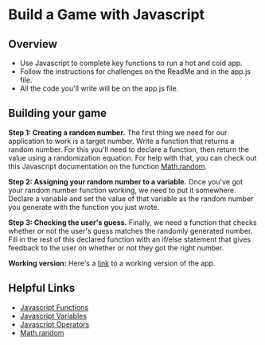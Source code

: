 <h1>Build a Game with Javascript</h1>

<h2>Overview</h2>
<ul>
  <li>Use Javascript to complete key functions to run a hot and cold app.</li>
  <li>Follow the instructions for challenges on the ReadMe and in the app.js file.</li>
  <li>All the code you'll write will be on the app.js file.</li>
</ul>

<h2>Building your game</h2>

<p><b>Step 1: Creating a random number.</b> The first thing we need for our application to work is a target number. Write a function that returns a random number. For this you'll need to declare a function, then return the value using a randomization equation. For help with that, you can check out this Javascript documentation on the function <a href="https://developer.mozilla.org/en-US/docs/Web/JavaScript/Reference/Global_Objects/Math/random">Math.random</a>.</p>
<p><b>Step 2: Assigning your random number to a variable.</b> Once you've got your random number function working, we need to put it somewhere. Declare a variable and set the value of that variable as the random number you generate with the function you just wrote.</p> 
<p><b>Step 3: Checking the user's guess.</b> Finally, we need a function that checks whether or not the user's guess matches the randomly generated number. Fill in the rest of this declared function with an if/else statement that gives feedback to the user on whether or not they got the right number.</p>

<p><b>Working version:</b> Here's a <a href="https://tf-number-guessing-game-answer-key.glitch.me/">link</a> to a working version of the app.
</p>


<h2>Helpful Links</h2>
<ul>
<li><a href="https://www.w3schools.com/js/js_functions.asp">Javascript Functions</a></li>
<li><a href="https://www.w3schools.com/js/js_variables.asp">Javascript Variables</a></li>
<li><a href="https://www.w3schools.com/js/js_operators.asp">Javascript Operators</a></li>
<li><a href="https://developer.mozilla.org/en-US/docs/Web/JavaScript/Reference/Global_Objects/Math/random">Math.random</a></li>
</ul>